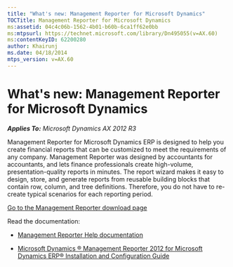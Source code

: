 ```yaml
---
title: "What's new: Management Reporter for Microsoft Dynamics"
TOCTitle: Management Reporter for Microsoft Dynamics
ms:assetid: 04c4c06b-1562-4b01-b60b-6ca1ff62e0bb
ms:mtpsurl: https://technet.microsoft.com/library/Dn495055(v=AX.60)
ms:contentKeyID: 62200280
author: Khairunj
ms.date: 04/18/2014
mtps_version: v=AX.60
---
```


# What's new: Management Reporter for Microsoft Dynamics 


_**Applies To:** Microsoft Dynamics AX 2012 R3_

Management Reporter for Microsoft Dynamics ERP is designed to help you create financial reports that can be customized to meet the requirements of any company. Management Reporter was designed by accountants for accountants, and lets finance professionals create high-volume, presentation-quality reports in minutes. The report wizard makes it easy to design, store, and generate reports from reusable building blocks that contain row, column, and tree definitions. Therefore, you do not have to re-create typical scenarios for each reporting period.

[Go to the Management Reporter download page](https://mbs.microsoft.com/customersource/downloads/servicepacks/mroverview.htm)

Read the documentation:

  - [Management Reporter Help documentation](http://technet.microsoft.com/en-us/library/dn435963.aspx)

  - [Microsoft Dynamics ® Management Reporter 2012 for Microsoft Dynamics ERP® Installation and Configuration Guide](https://download.microsoft.com/download/7/8/a/78a3710a-9d72-4908-b302-cd54b5130096/mrfordynerpinstguide_enus.pdf)

  


